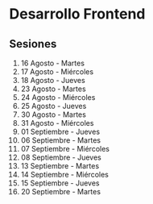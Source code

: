 # Desarrollo Frontend

## Sesiones 

1. 16 Agosto - Martes 
1. 17 Agosto - Miércoles
1. 18 Agosto - Jueves 
1. 23 Agosto - Martes 
1. 24 Agosto - Miércoles
1. 25 Agosto - Jueves 
1. 30 Agosto - Martes 
1. 31 Agosto - Miércoles
1. 01 Septiembre - Jueves 
1. 06 Septiembre - Martes 
1. 07 Septiembre - Miércoles
1. 08 Septiembre - Jueves 
1. 13 Septiembre - Martes 
1. 14 Septiembre - Miércoles
1. 15 Septiembre - Jueves 
1. 20 Septiembre - Martes 




